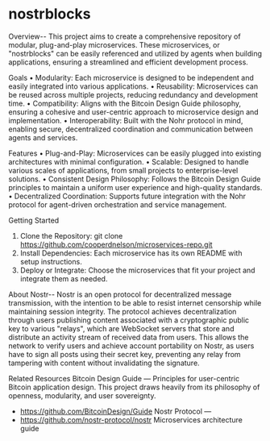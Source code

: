 # nostrblocks
Overview--
This project aims to create a comprehensive repository of modular, plug-and-play microservices. These microservices, or "nostrblocks" can be easily referenced and utilized by agents when building applications, ensuring a streamlined and efficient development process.

Goals
• Modularity: Each microservice is designed to be independent and easily integrated into various applications.
• Reusability: Microservices can be reused across multiple projects, reducing redundancy and development time.
• Compatibility: Aligns with the Bitcoin Design Guide philosophy, ensuring a cohesive and user-centric approach to microservice design and implementation.
• Interoperability: Built with the Nohr protocol in mind, enabling secure, decentralized coordination and communication between agents and services.

Features
• Plug-and-Play: Microservices can be easily plugged into existing architectures with minimal configuration.
• Scalable: Designed to handle various scales of applications, from small projects to enterprise-level solutions.
• Consistent Design Philosophy: Follows the Bitcoin Design Guide principles to maintain a uniform user experience and high-quality standards.
• Decentralized Coordination: Supports future integration with the Nohr protocol for agent-driven orchestration and service management.

Getting Started
1. Clone the Repository:
git clone https://github.com/cooperdnelson/microservices-repo.git
2.	Install Dependencies:
Each microservice has its own README with setup instructions.
3. Deploy or Integrate:
Choose the microservices that fit your project and integrate them as needed.

About Nostr--
Nostr is an open protocol for decentralized message transmission, with the intention to be able to resist internet censorship while maintaining session integrity. 
The protocol achieves decentralization through users publishing content associated with a cryptographic public key to various "relays", which are WebSocket servers that store and distribute an activity stream of received data from users. 
This allows the network to verify users and achieve account portability on Nostr, as users have to sign all posts using their secret key, preventing any relay from tampering with content without invalidating the signature.

Related Resources
Bitcoin Design Guide — Principles for user-centric Bitcoin application design. This project draws heavily from its philosophy of openness, modularity, and user sovereignty.
- https://github.com/BitcoinDesign/Guide
Nostr Protocol — 
- https://github.com/nostr-protocol/nostr
Microservices architecture guide
